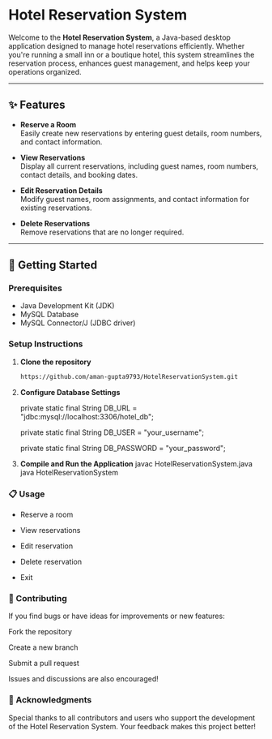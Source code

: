 # Hotel Reservation System 

Welcome to the **Hotel Reservation System**, a Java-based desktop application designed to manage hotel reservations efficiently. Whether you're running a small inn or a boutique hotel, this system streamlines the reservation process, enhances guest management, and helps keep your operations organized.

---

## ✨ Features

- **Reserve a Room**  
  Easily create new reservations by entering guest details, room numbers, and contact information.

- **View Reservations**  
  Display all current reservations, including guest names, room numbers, contact details, and booking dates.

- **Edit Reservation Details**  
  Modify guest names, room assignments, and contact information for existing reservations.

- **Delete Reservations**  
  Remove reservations that are no longer required.

---

## 🚀 Getting Started

### Prerequisites

- Java Development Kit (JDK)
- MySQL Database
- MySQL Connector/J (JDBC driver)

### Setup Instructions

1. **Clone the repository**
   ```bash   
   https://github.com/aman-gupta9793/HotelReservationSystem.git

2. **Configure Database Settings**
   
   private static final String DB_URL = "jdbc:mysql://localhost:3306/hotel_db";
   
   private static final String DB_USER = "your_username";
   
   private static final String DB_PASSWORD = "your_password";

4. **Compile and Run the Application**
   javac HotelReservationSystem.java
   java HotelReservationSystem


### 📋 Usage
  - Reserve a room

  - View reservations
  
  - Edit reservation
  
  - Delete reservation
  
  - Exit

### 🤝 Contributing
  If you find bugs or have ideas for improvements or new features:

  Fork the repository
  
  Create a new branch
  
  Submit a pull request
  
  Issues and discussions are also encouraged!

### 🙏 Acknowledgments
  Special thanks to all contributors and users who support the development of the Hotel Reservation System.
  Your feedback makes this project better!



